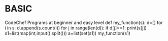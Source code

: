 # BASIC
CodeChef Programs at beginner and easy level
def my_function(s):
    d=[]
    for i in s:
        d.append(s.count(i)) 
    for j in range(len(d)):
        if d[j]==1:
            print(s[j])
s1=list(map(int,input().split()))
a=list(set(s1)) 
my_function(s1)
